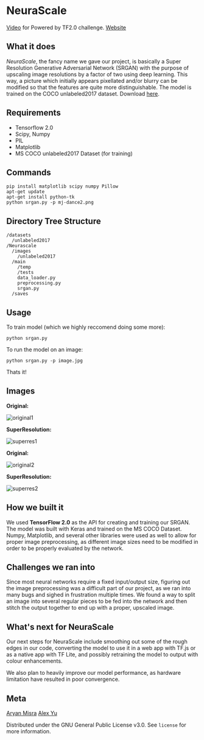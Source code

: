 # NeuraScale
[Video](https://youtu.be/MGCR36iL_JM) for Powered by TF2.0 challenge.
[Website](https://aryanmisra.com/neurascale/)
## What it does
_NeuraScale_, the fancy name we gave our project, is basically a Super Resolution Generative Adversarial Network (SRGAN) with the purpose of upscaling image resolutions by a factor of two using deep learning. This way, a picture which initially appears pixellated and/or blurry can be modified so that the features are quite more distinguishable. The model is trained on the COCO unlabeled2017 dataset. Download [here](http://cocodataset.org/#download).

## Requirements
- Tensorflow 2.0
- Scipy, Numpy
- PIL
- Matplotlib
- MS COCO unlabeled2017 Dataset (for training)

## Commands
```
pip install matplotlib scipy numpy Pillow
apt-get update
apt-get install python-tk
python srgan.py -p mj-dance2.png 
```

## Directory Tree Structure
```
/datasets
  /unlabeled2017
/Neurascale
  /images
    /unlabeled2017
  /main
    /temp
    /tests
    data_loader.py
    preprocessing.py
    srgan.py
  /saves
```
## Usage
To train model (which we highly reccomend doing some more):
```
python srgan.py
```
To run the model on an image:
```
python srgan.py -p image.jpg
```
Thats it!

## Images
**Original:**      

![original1](https://github.com/aryanmisra/NeuraScale/raw/master/main/tests/test1.jpg)

**SuperResolution:**

![superres1](https://github.com/aryanmisra/NeuraScale/raw/master/main/tests/highres_output1.jpg)

**Original:**

![original2](https://github.com/aryanmisra/NeuraScale/raw/master/main/tests/test2.jpg)

**SuperResolution:**

![superres2](https://github.com/aryanmisra/NeuraScale/raw/master/main/tests/highres_output2.jpg)


## How we built it
We used **TensorFlow 2.0** as the API for creating and training our SRGAN. The model was built with Keras and trained on the MS COCO Dataset. Numpy, Matplotlib, and several other libraries were used as well to allow for proper image preprocessing, as different image sizes need to be modified in order to be properly evaluated by the network.

## Challenges we ran into
Since most neural networks require a fixed input/output size, figuring out the image preprocessing was a difficult part of our project, as we ran into many bugs and sighed in frustration multiple times. We found a way to split an image into several regular pieces to be fed into the network and then stitch the output together to end up with a proper, upscaled image.

## What's next for NeuraScale
Our next steps for NeuraScale include smoothing out some of the rough edges in our code, converting the model to use it in a web app with TF.js or as a native app with TF Lite, and possibly retraining the model to output with colour enhancements. 

We also plan to heavily improve our model performance, as hardware limitation have resulted in poor convergence.

## Meta

[Aryan Misra](http://aryanmisra.com)
[Alex Yu](https://alexyu.ca)

Distributed under the GNU General Public License v3.0. See ```license``` for more information.
